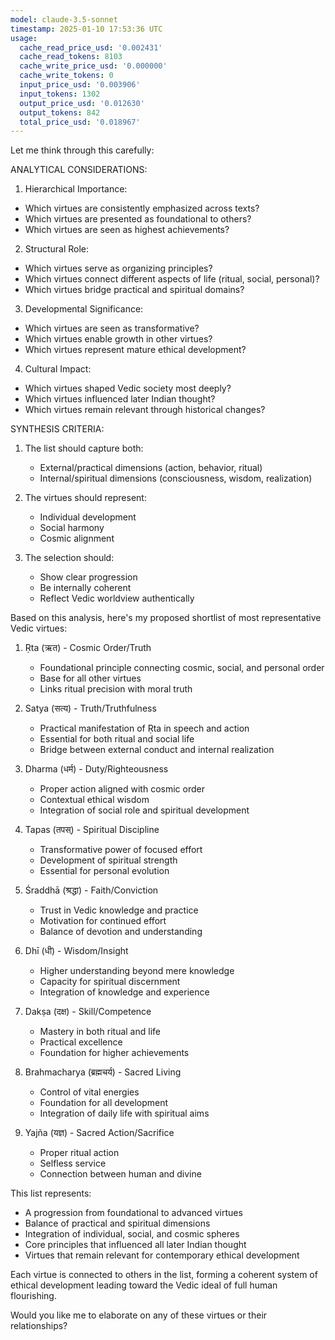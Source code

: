 ```yaml
---
model: claude-3.5-sonnet
timestamp: 2025-01-10 17:53:36 UTC
usage:
  cache_read_price_usd: '0.002431'
  cache_read_tokens: 8103
  cache_write_price_usd: '0.000000'
  cache_write_tokens: 0
  input_price_usd: '0.003906'
  input_tokens: 1302
  output_price_usd: '0.012630'
  output_tokens: 842
  total_price_usd: '0.018967'
---
```


Let me think through this carefully:

ANALYTICAL CONSIDERATIONS:

1. Hierarchical Importance:
- Which virtues are consistently emphasized across texts?
- Which virtues are presented as foundational to others?
- Which virtues are seen as highest achievements?

2. Structural Role:
- Which virtues serve as organizing principles?
- Which virtues connect different aspects of life (ritual, social, personal)?
- Which virtues bridge practical and spiritual domains?

3. Developmental Significance:
- Which virtues are seen as transformative?
- Which virtues enable growth in other virtues?
- Which virtues represent mature ethical development?

4. Cultural Impact:
- Which virtues shaped Vedic society most deeply?
- Which virtues influenced later Indian thought?
- Which virtues remain relevant through historical changes?

SYNTHESIS CRITERIA:
1. The list should capture both:
   - External/practical dimensions (action, behavior, ritual)
   - Internal/spiritual dimensions (consciousness, wisdom, realization)

2. The virtues should represent:
   - Individual development
   - Social harmony
   - Cosmic alignment

3. The selection should:
   - Show clear progression
   - Be internally coherent
   - Reflect Vedic worldview authentically

Based on this analysis, here's my proposed shortlist of most representative Vedic virtues:

1. Ṛta (ऋत) - Cosmic Order/Truth
   - Foundational principle connecting cosmic, social, and personal order
   - Base for all other virtues
   - Links ritual precision with moral truth

2. Satya (सत्य) - Truth/Truthfulness
   - Practical manifestation of Ṛta in speech and action
   - Essential for both ritual and social life
   - Bridge between external conduct and internal realization

3. Dharma (धर्म) - Duty/Righteousness
   - Proper action aligned with cosmic order
   - Contextual ethical wisdom
   - Integration of social role and spiritual development

4. Tapas (तपस्) - Spiritual Discipline
   - Transformative power of focused effort
   - Development of spiritual strength
   - Essential for personal evolution

5. Śraddhā (श्रद्धा) - Faith/Conviction
   - Trust in Vedic knowledge and practice
   - Motivation for continued effort
   - Balance of devotion and understanding

6. Dhī (धी) - Wisdom/Insight
   - Higher understanding beyond mere knowledge
   - Capacity for spiritual discernment
   - Integration of knowledge and experience

7. Dakṣa (दक्ष) - Skill/Competence
   - Mastery in both ritual and life
   - Practical excellence
   - Foundation for higher achievements

8. Brahmacharya (ब्रह्मचर्य) - Sacred Living
   - Control of vital energies
   - Foundation for all development
   - Integration of daily life with spiritual aims

9. Yajña (यज्ञ) - Sacred Action/Sacrifice
   - Proper ritual action
   - Selfless service
   - Connection between human and divine

This list represents:
- A progression from foundational to advanced virtues
- Balance of practical and spiritual dimensions
- Integration of individual, social, and cosmic spheres
- Core principles that influenced all later Indian thought
- Virtues that remain relevant for contemporary ethical development

Each virtue is connected to others in the list, forming a coherent system of ethical development leading toward the Vedic ideal of full human flourishing.

Would you like me to elaborate on any of these virtues or their relationships?